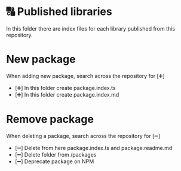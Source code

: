 # 🔠 Published libraries

In this folder there are index files for each library published from this repository.

# New package

When adding new package, search across the repository for [➕]

-   [➕] In this folder create package.index.ts
-   [➕] In this folder create package.index.md

# Remove package

When deleting a package, search across the repository for [➖]

-   [➖] Delete from here package.index.ts and package.readme.md
-   [➖] Delete folder from /packages
-   [➖] Deprecate package on NPM
